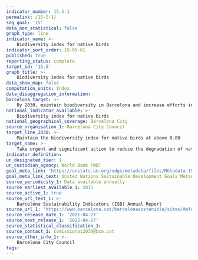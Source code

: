 ```yaml
---
indicator_number: 15.5.1
permalink: /15-5-1/
sdg_goal: '15'
data_non_statistical: false
graph_type: line
indicator_name: >-
    Biodiversity index for native birds
indicator_sort_order: 15-05-01
published: true
reporting_status: complete
target_id: '15.5'
graph_title: >-
    Biodiversity index for native birds
data_show_map: false
computation_units: Index
data_disaggregation_information:
barcelona_target: >-
    By 2030, maintain biodiversity in Barcelona and increase efforts in the struggle to preserve the biodiversity of the planet
national_indicator_available: >-
    Biodiversity index for native birds
national_geographical_coverage: Barcelona City
source_organisation_1: Barcelona City Council
target_line_2030: >-
    Maintain the biodiversity index for native birds at above 0.80
target_name: >-
    Take urgent and significant action to reduce the degradation of natural habitats, halt the loss of biodiversity and, by 2020, protect and prevent the extinction of threatened species
indicator_definition:
un_designated_tier: 1
un_custodian_agency: World Bank (WB)
goal_meta_link: 'https://unstats.un.org/sdgs/metadata/files/Metadata-15-05-01.pdf'
goal_meta_link_text: United Nations Sustainable Development Goals Metadata (pdf 894kB)
source_periodicity_1: Data available annually
source_earliest_available_1: 2015
source_active_1: true
source_url_text_1: >-
    Barcelona Sustainability Indicators (ISB) Annual Report
source_url_1: 'https://www.barcelona.cat/barcelonasostenible/sites/default/files/Indicadors/Indicadors2018/2018_informe_indicadors_sostenibilitat-bcn_0.pdf'
source_release_date_1: '2021-04-27'
source_next_release_1: '2022-04-27'
source_statistical_classification_1: 
source_contact_1: comissionat2030@bcn.cat
source_other_info_1: >-
    Barcelona City Council
tags:
---
```

